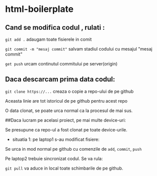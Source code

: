 # html-boilerplate

## Cand se modifica codul , rulati :

``git add .`` adaugam toate fisierele in comit

``git commit -m "mesaj commit"`` salvam stadiul codului cu mesajul "mesaj commit"

``get push`` urcam continutul commitului pe server(origin)

## Daca descarcam prima data codul:
`git clone https://...` creaza o copie a repo-ului de pe github

Aceasta linie are tot istoricul de pe github pentru acest repo

O data clonat, se poate urca normal ca la procesul de mai sus.

##Daca lucram pe acelasi proiect, pe mai multe device-uri:

Se presupune ca repo-ul a fost clonat pe toate device-urile.

- situatia 1:  pe laptop1 s-au modificat fisiere:

Se urca in mod normal pe github cu comenzile de `add`, `commit`, `push`

Pe laptop2 trebuie sincronizat codul. Se va rula: 

`git pull` va aduce in local toate schimbarile de pe github. 
